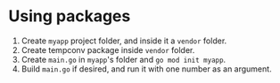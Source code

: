 # Using packages

1. Create `myapp` project folder, and inside it a `vendor` folder.
2. Create tempconv package inside `vendor` folder.
3. Create `main.go` in `myapp`'s folder and `go mod init myapp`.
4. Build `main.go` if desired, and run it with one number as an argument.
